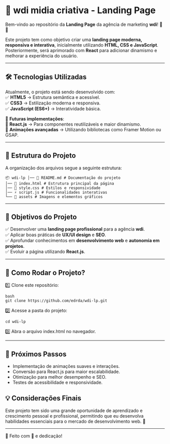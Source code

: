 # 🚀 wdi midia criativa - Landing Page  

Bem-vindo ao repositório da **Landing Page** da agência de marketing **wdi**! 🎯✨  

Este projeto tem como objetivo criar uma **landing page moderna, responsiva e interativa**, inicialmente utilizando **HTML, CSS e JavaScript**. Posteriormente, será aprimorado com **React** para adicionar dinamismo e melhorar a experiência do usuário.  

---

## 🛠 **Tecnologias Utilizadas**  

Atualmente, o projeto está sendo desenvolvido com:  
✅ **HTML5** → Estrutura semântica e acessível.  
✅ **CSS3** → Estilização moderna e responsiva.  
✅ **JavaScript (ES6+)** → Interatividade básica.  

📌 **Futuras implementações**:  
🔹 **React.js** → Para componentes reutilizáveis e maior dinamismo.  
🔹 **Animações avançadas** → Utilizando bibliotecas como Framer Motion ou GSAP.  

---

## 📂 **Estrutura do Projeto**  

A organização dos arquivos segue a seguinte estrutura:  
```
📦 wdi-lp │── 📜 README.md # Documentação do projeto
│── 📜 index.html # Estrutura principal da página
│── 🎨 style.css # Estilos e responsividade
│── ⚡ script.js # Funcionalidades interativas
└── 📂 assets # Imagens e elementos gráficos
```


---

## 🎯 **Objetivos do Projeto**  

✅ Desenvolver uma **landing page profissional** para a agência **wdi**.  
✅ Aplicar boas práticas de **UX/UI design** e **SEO**.  
✅ Aprofundar conhecimentos em **desenvolvimento web** e **autonomia em projetos**.  
✅ Evoluir a página utilizando **React.js**.  

---

## 📌 **Como Rodar o Projeto?**

1️⃣ Clone este repositório:  
```
bash
git clone https://github.com/edrda/wdi-lp.git
```
2️⃣ Acesse a pasta do projeto:
```
cd wdi-lp
```
3️⃣ Abra o arquivo index.html no navegador.

---

## 📅 **Próximos Passos**
- Implementação de animações suaves e interações.
- Conversão para React.js para maior escalabilidade.
- Otimização para melhor desempenho e SEO.
- Testes de acessibilidade e responsividade.


## 💡 **Considerações Finais**
Este projeto tem sido uma grande oportunidade de aprendizado e crescimento pessoal e profissional, permitindo que eu desenvolva habilidades essenciais para o mercado de desenvolvimento web. 🚀

---

📌 Feito com 💚 e dedicação!
